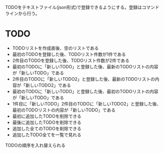 TODOをテキストファイル(json形式)で登録できるようにする。登録はコマンドラインから行う。
# TODO

* TODOリストを作成直後、空のリストである
* 最初のTODOを登録した後、TODOリスト件数が1件である
* 2件目のTODOを登録した後、TODOリスト件数が2件である
* 最初のTODOに「新しいTODO」と登録した後、最新のTODOリストの内容が「新しいTODO」である
* 2件目のTODOに「新しいTODO2」と登録した後、最新のTODOリストの内容が「新しいTODO2」である
* 最初のTODOに「新しいTODO」と登録した後、最初のTODOリストの内容が「新しいTODO」である
* 1件目に「新しいTODO」2件目のTODOに「新しいTODO2」と登録した後、最初のTODOリストの内容が「新しいTODO」である
* 最初に追加したTODOを削除できる
* 最後に追加したTODOを削除できる
* 追加した全てのTODOを削除できる
* 追加したTODO全てを一覧で見れる




TODOの順序を入れ替えられる
